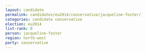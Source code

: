 ```yaml
---
layout: candidate
permalink: candidates/eu2014/conservative/jacqueline-foster/
categories: candidate conservative
election: eu2014
list-rank: 0
person: jacqueline-foster
region: north-west
party: conservative
---
```


